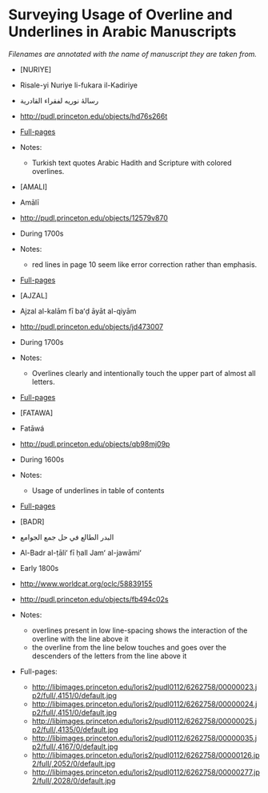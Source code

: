 
# Surveying Usage of Overline and Underlines in Arabic Manuscripts #

_Filenames are annotated with the name of manuscript they are taken from._

* [NURIYE]
* Risale-yi Nuriye li-fukara il-Kadiriye
* رسالهٔ نوريه لفقراء القادرية
* http://pudl.princeton.edu/objects/hd76s266t
* [Full-pages](http://libimages.princeton.edu/loris2/pudl0112/5187595/00000003.jp2/full/,1495/0/default.jpg)
* Notes:
	- Turkish text quotes Arabic Hadith and Scripture with colored overlines.

* [AMALI]
* Amālī
* http://pudl.princeton.edu/objects/12579v870
* During 1700s
* Notes:
	- red lines in page 10 seem like error correction rather than emphasis.
* [Full-pages](http://libimages.princeton.edu/loris2/pudl0112/6265899/00000011.jp2/full/,1301/0/default.jpg)

* [AJZAL]
* Ajzal al-kalām fī baʻḍ āyāt al-qiyām
* http://pudl.princeton.edu/objects/jd473007
* During 1700s
* Notes:
	- Overlines clearly and intentionally touch the upper part of almost all letters.
* [Full-pages](http://libimages.princeton.edu/loris2/pudl0112/6264513/00000007.jp2/full/,2904/0/default.jpg)

* [FATAWA]
* Fatāwá
* http://pudl.princeton.edu/objects/qb98mj09p
* During 1600s
* Notes:
	- Usage of underlines in table of contents
* [Full-pages](http://libimages.princeton.edu/loris2/pudl0112/6267374/00000007.jp2/full/,2346/0/default.jpg)

* [BADR]
* البدر الطالع في حل جمع الجوامع
* Al-Badr al-ṭāliʻ fī ḥall Jamʻ al-jawāmiʻ
* Early 1800s
* http://www.worldcat.org/oclc/58839155
* http://pudl.princeton.edu/objects/fb494c02s
* Notes:
	- overlines present in low line-spacing shows the interaction of the overline with the line above it
	- the overline from the line below touches and goes over the descenders of the letters from the line above it
* Full-pages:
	- http://libimages.princeton.edu/loris2/pudl0112/6262758/00000023.jp2/full/,4151/0/default.jpg
	- http://libimages.princeton.edu/loris2/pudl0112/6262758/00000024.jp2/full/,4151/0/default.jpg
	- http://libimages.princeton.edu/loris2/pudl0112/6262758/00000025.jp2/full/,4135/0/default.jpg
	- http://libimages.princeton.edu/loris2/pudl0112/6262758/00000035.jp2/full/,4167/0/default.jpg
	- http://libimages.princeton.edu/loris2/pudl0112/6262758/00000126.jp2/full/,2052/0/default.jpg
	- http://libimages.princeton.edu/loris2/pudl0112/6262758/00000277.jp2/full/,2028/0/default.jpg

